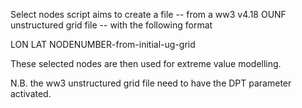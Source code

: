 Select nodes script aims to create a file -- from a ww3 v4.18 OUNF unstructured grid file --  with the following format

LON LAT NODENUMBER-from-initial-ug-grid

These selected nodes are then used for extreme value modelling.


N.B. the ww3 unstructured grid file need to have the DPT parameter activated.